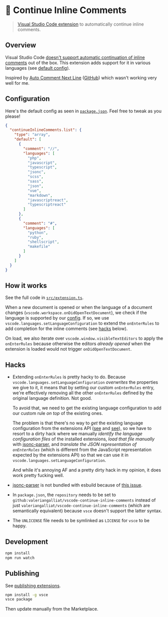 # 💬 Continue Inline Comments

> [Visual Studio Code extension][marketplace] to automatically continue inline comments.

[marketplace]: https://marketplace.visualstudio.com/items?itemName=val.vscode-continue-inline-comments

## Overview

Visual Studio Code [doesn't support automatic continuation of inline comments](https://github.com/Microsoft/vscode/issues/26694)
out of the box. This extension adds support for it in various languages (see
[default config](#configuration)).

Inspired by [Auto Comment Next Line](https://marketplace.visualstudio.com/items?itemName=ctf0.auto-comment-next-line)
([GitHub](https://github.com/ctf0/vscode-auto-comment-next-line)) which wasn't
working very well for me.

## Configuration

Here's the default config as seen in [`package.json`](package.json). Feel free
to tweak as you please!

```json
{
  "continueInlineComments.list": {
    "type": "array",
    "default": [
      {
        "comment": "//",
        "languages": [
          "php",
          "javascript",
          "typescript",
          "jsonc",
          "scss",
          "sass",
          "json",
          "vue",
          "markdown",
          "javascriptreact",
          "typescriptreact"
        ]
      },
      {
        "comment": "#",
        "languages": [
          "python",
          "ruby",
          "shellscript",
          "makefile"
        ]
      }
    ]
  }
}
```

## How it works

See the full code in [`src/extension.ts`](src/extension.ts).

When a new document is opened or when the language of a document changes
(`vscode.workspace.onDidOpenTextDocument`), we check if the language is
supported by our [config](#configuration). If so, we use
`vscode.languages.setLanguageConfiguration` to extend the `onEnterRules` to add
completion for the inline comments (see [hacks](#hacks) below).

On load, we also iterate over `vscode.window.visibleTextEditors` to apply the
`onEnterRules` because otherwise the editors _already opened_ when the extension
is loaded would not trigger `onDidOpenTextDocument`.

## Hacks

* Extending `onEnterRules` is pretty hacky to do. Because
  `vscode.languages.setLanguageConfiguration` *overwrites* the properties we
  give to it, it means that by setting our custom `onEnterRules` entry, we're
  effectively removing all the other `onEnterRules` defined by the original
  language definition. Not good.

  To avoid that, we need to get the existing language configuration to add our
  custom rule *on top* of the existing ones.

  The problem is that there's no way to *get* the existing language
  configuration from the extensions API
  ([see](https://github.com/microsoft/vscode/issues/109919) and
  [see](https://github.com/microsoft/vscode/issues/2871)), so we have to resort
  to a dirty hack where we manually *identify the language configuration files*
  of the installed extensions, *load that file manually* with [jsonc-parser](https://www.npmjs.com/package/jsonc-parser),
  and *translate the JSON representation of `onEnterRules`* (which
  is different from the JavaScript representation expected by the extensions
  API) so that we can use it in `vscode.languages.setLanguageConfiguration`.

  And while it's annoying AF and a pretty dirty hack in my opinion, it does work
  pretty fucking well.

* [jsonc-parser](https://www.npmjs.com/package/jsonc-parser) is not bundled
  with esbuild because of [this issue](https://github.com/microsoft/node-jsonc-parser/issues/57).

* In `package.json`, the `repository` needs to be set to
  `github:valeriangalliat/vscode-continue-inline-comments` instead of
  just `valeriangalliat/vscode-continue-inline-comments` (which are
  semantically equivalent) because `vsce` doesn't support the latter
  syntax.

* The `UNLICENSE` file needs to be symlinked as `LICENSE` for `vsce` to
  be happy.

## Development

```sh
npm install
npm run watch
```

## Publishing

See [publishing extensions](https://code.visualstudio.com/api/working-with-extensions/publishing-extension).

```sh
npm install -g vsce
vsce package
```

Then update manually from the Marketplace.
